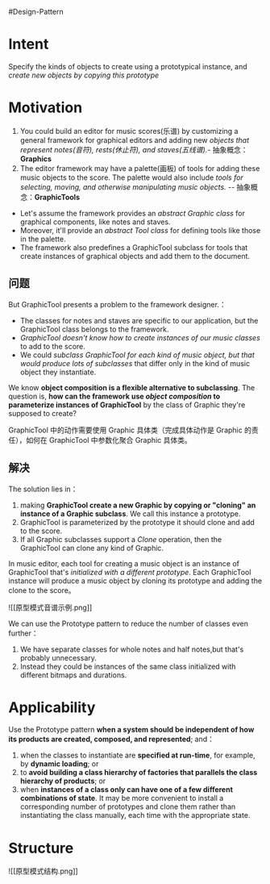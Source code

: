 #Design-Pattern 
# Intent 
Specify the kinds of objects to create using a prototypical instance, and *create new objects by copying this prototype*

# Motivation
1. You could build an editor for music scores(乐谱) by customizing a general framework for graphical editors and adding new *objects that represent notes(音符), rests(休止符), and staves(五线谱).*- 抽象概念：**Graphics**
2. The editor framework may have a palette(画板) of tools for adding these music objects to the score. The palette would also include *tools for selecting, moving, and otherwise manipulating music objects.* -- 抽象概念：**GraphicTools**

- Let's assume the framework provides an *abstract Graphic class* for graphical components, like notes and staves. 
- Moreover, it'll provide an *abstract Tool class* for defining tools like those in the palette. 
- The framework also predefines a GraphicTool subclass for tools that create instances of graphical objects and add them to the document. 

## 问题
But GraphicTool presents a problem to the framework designer.：
- The classes for notes and staves are specific to our application, but the GraphicTool class belongs to the framework. 
- *GraphicTool doesn't know how to create instances of our music classes* to add to the score. 
- We could *subclass GraphicTool for each kind of music object, but that would produce lots of subclasses* that differ only in the kind of music object they instantiate.

We know **object composition is a flexible alternative to subclassing**. 
The question is, **how can the framework use *object composition* to parameterize instances of GraphicTool** by the class of Graphic they're supposed to create? 

GraphicTool 中的动作需要使用 Graphic 具体类（完成具体动作是 Graphic 的责任），如何在 GraphicTool 中参数化聚合 Graphic 具体类。

## 解决
The solution lies in：
1. making **GraphicTool create a new Graphic by copying or "cloning" an instance of a Graphic subclass**. We call this instance a prototype. 
2. GraphicTool is parameterized by the prototype it should clone and add to the score. 
3. If all Graphic subclasses support a *Clone* operation, then the GraphicTool can clone any kind of Graphic. 

In music editor, each tool for creating a music object is an instance of GraphicTool that's *initialized with a different prototype*. 
Each GraphicTool instance will produce a music object by cloning its prototype and adding the clone to the score。

![[原型模式音谱示例.png]]

We can use the Prototype pattern to reduce the number of classes even further：
1. We have separate classes for whole notes and half notes,but that's probably unnecessary.
2. Instead they could be instances of the same class initialized with different bitmaps and durations. 

# Applicability
Use the Prototype pattern **when a system should be independent of how its products are created, composed, and represented**; 
and：
1. when the classes to instantiate are **specified at run-time**, for example, by **dynamic loading**; or 
2. to **avoid building a class hierarchy of factories that parallels the class hierarchy of products**; or 
3. when **instances of a class only can have  one of a few different combinations of state**. It may be more convenient to install a corresponding number of prototypes and clone them rather than instantiating the class manually, each time with the appropriate state.

# Structure
![[原型模式结构.png]]